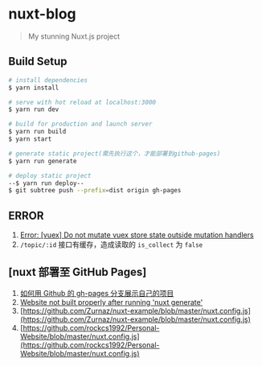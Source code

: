 # nuxt-blog

> My stunning Nuxt.js project

## Build Setup

```bash
# install dependencies
$ yarn install

# serve with hot reload at localhost:3000
$ yarn run dev

# build for production and launch server
$ yarn run build
$ yarn start

# generate static project(需先执行这个，才能部署到github-pages)
$ yarn run generate

# deploy static project
--$ yarn run deploy--
$ git subtree push --prefix=dist origin gh-pages
```

## ERROR

1.  [Error: [vuex] Do not mutate vuex store state outside mutation handlers](https://github.com/nuxt/nuxt.js/issues/1917)
2.  `/topic/:id` 接口有缓存，造成读取的 `is_collect` 为 `false`

## [nuxt 部署至 GitHub Pages]

1.  [如何用 Github 的 gh-pages 分支展示自己的项目](https://www.cnblogs.com/MuYunyun/p/6082359.html)
2.  [Website not built properly after running 'nuxt generate'](https://github.com/nuxt/nuxt.js/issues/2636)
3.  [https://github.com/Zurnaz/nuxt-example/blob/master/nuxt.config.js](https://github.com/Zurnaz/nuxt-example/blob/master/nuxt.config.js)
4.  [https://github.com/rockcs1992/Personal-Website/blob/master/nuxt.config.js](https://github.com/rockcs1992/Personal-Website/blob/master/nuxt.config.js)

